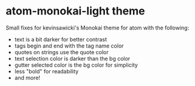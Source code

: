 # atom-monokai-light theme

Small fixes for kevinsawicki's Monokai theme for atom with the following:

* text is a bit darker for better contrast
* tags begin and end with the tag name color
* quotes on strings use the quote color
* text selection color is darker than the bg color
* gutter selected color is the bg color for simplicity
* less "bold" for readability
* and more!
